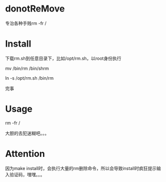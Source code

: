 # donotReMove
专治各种手贱rm -fr /

# Install
下载rm.sh到任意目录下，比如/opt/rm.sh，以root身份执行

mv /bin/rm /bin/shrm

ln -s /opt/rm.sh /bin/rm

完事

# Usage
rm -fr /

大胆的去犯迷糊吧。。。

# Attention
因为make install时，会执行大量的rm删除命令，所以会导致install时疯狂提示输入验证码，嘿嘿。。。
